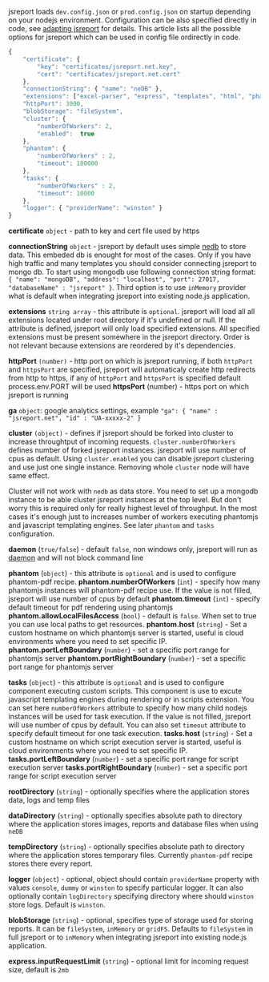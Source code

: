 jsreport loads `dev.config.json` or `prod.config.json` on startup depending on your nodejs environment.  Configuration can be also specified directly in code, see [adapting jsreport](http://jsreport.net/learn/adapting-jsreport) for details. This article lists all the possible options for jsreport which can be used in config file ordirectly in code.

```javascript
{
    "certificate": {
        "key": "certificates/jsreport.net.key",
        "cert": "certificates/jsreport.net.cert"
    },
    "connectionString": { "name": "neDB" },
    "extensions": ["excel-parser", "express", "templates", "html", "phantom-pdf", "scripts", "data", "images", "statistics", "reports", "childTemplates", "sample-template"],
    "httpPort": 3000,
	"blobStorage": "fileSystem",
	"cluster": {
        "numberOfWorkers": 2,
        "enabled":  true
    },
	"phantom": {
        "numberOfWorkers" : 2,
        "timeout": 180000
    },
    "tasks": {
        "numberOfWorkers" : 2,
        "timeout": 10000
    },
	"logger": { "providerName": "winston" }
}
```

**certificate** `object` - path to key and cert file used by https

**connectionString** `object` - jsreport by default uses simple [nedb](https://github.com/louischatriot/nedb) to store data. This embeded db is enought for most of the cases. Only if you have high traffic and many templates you should consider connecting jsreport to mongo db. To start using mongodb use following connection string format:
 `{ "name": "mongoDB", "address": "localhost", "port": 27017, "databaseName" : "jsreport" }`. Third option is to use `inMemory` provider what is default when integrating jsreport into existing node.js application.

 **extensions** `string array` - this attribute is `optional`. jsreport will load all
all extensions located under root directory if it's undefined or null. If the attribute is defined, jsreport will only load specified extensions. All specified extensions must be present somewhere in the jsreport directory. Order is not relevant because extensions are reordered by it's dependencies.

**httpPort** `(number)` - http port on which is jsreport running, if both `httpPort` and `httpsPort` are specified, jsreport will automaticaly create http redirects
from http to https, if any of `httpPort` and `httpsPort` is specified default process.env.PORT will be used
**httpsPort** (number) - https port on which jsreport is running

**ga** `object`: google analytics settings, example
`"ga": { "name" : "jsreport.net", "id" : "UA-xxxxx-2" }`

**cluster** `(object)` - defines if jsreport should be forked into cluster to increase throughtput of incoming requests. `cluster.numberOfWorkers` defines number of forked jsreport instances. jsreport will use number of cpus as default. Using `cluster.enabled` you can disable jsreport clustering and use just one single instance. Removing whole `cluster` node will have same effect.

Cluster will not work with `nedb` as data store. You need to set up a mongodb instance to be able cluster jsreport instances at the top level. But don't worry this is required only for really highest level of throughput. In the most cases it's enough just to increases number of workers executing phantomjs and javascript templating engines. See later `phantom` and `tasks` configuration.

**daemon** (`true/false`) - default `false`, non windows only, jsreport will run as [daemon](https://www.npmjs.org/package/daemon) and will not block command line

**phantom** (`object`) - this attribute is `optional` and is used to configure phantom-pdf recipe.
**phantom.numberOfWorkers** (`int`) - specify how many phantomjs instances will phantom-pdf recipe use. If the value is not filled, jsreport will use number of cpus by default
**phantom.timeout** (`int`) - specify default timeout for pdf rendering using phantomjs
**phantom.allowLocalFilesAccess** (`bool`) - default is `false`. When set to true you can use local paths to get resources.
**phantom.host** (`string`) - Set a custom hostname on which phantomjs server is started, useful is cloud environments where you need to set specific IP.
**phantom.portLeftBoundary** (`number`) - set a specific port range for phantomjs server
**phantom.portRightBoundary** (`number`) - set a specific port range for phantomjs server

**tasks** (`object`) - this attribute is `optional` and is used to configure component executing custom scripts. This component is use to excute javascript templating engines during rendering or in scripts extension. You can set here `numberOfWorkers` attribute to specify how many child nodejs instances will be used for task execution. If the value is not filled, jsreport will use number of cpus by default. You can also set `timeout` attribute to specify default timeout for one task execution.
**tasks.host** (`string`) - Set a custom hostname on which script execution server is started, useful is cloud environments where you need to set specific IP.
**tasks.portLeftBoundary** (`number`) - set a specific port range for script execution server
**tasks.portRightBoundary** (`number`) - set a specific port range for script execution server

**rootDirectory** (`string`)  - optionally specifies where the application stores data, logs and temp files

**dataDirectory** (`string`) - optionally specifies absolute path to directory where the application stores images, reports and database files when using `neDB`

**tempDirectory** (`string`) - optionally specifies absolute path to directory where the application stores temporary files. Currently `phantom-pdf` recipe stores there every report.

**logger** (`object`) - optional, object should contain `providerName` property with values `console`, `dummy` or `winston` to specify particular logger. It can also optionally contain `logDirectory` specifying directory where should `winston` store logs. Default is `winston`.

**blobStorage** (`string`) - optional, specifies type of storage used for storing reports. It can be `fileSystem`, `inMemory` or `gridFS`. Defaults to `fileSystem` in full jsreport or to `inMemory` when integrating jsreport into existing node.js application. 

**express.inputRequestLimit** (`string`) - optional limit for incoming request size, default is `2mb`